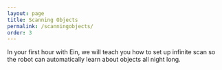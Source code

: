 ```yaml
---
layout: page
title: Scanning Objects
permalink: /scanningobjects/
order: 3
---
```


In your first hour with Ein, we will teach you how to set up infinite
scan so the robot can automatically learn about objects all night
long.
